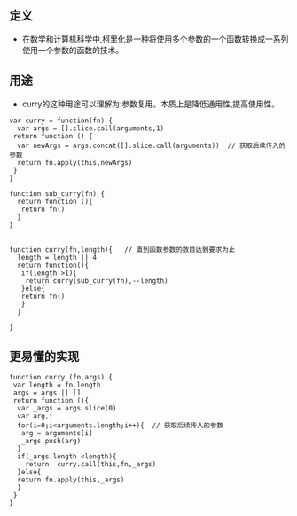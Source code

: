 ## 定义
* 在数学和计算机科学中,柯里化是一种将使用多个参数的一个函数转换成一系列使用一个参数的函数的技术。
## 用途
* curry的这种用途可以理解为:参数复用。本质上是降低通用性,提高使用性。

```
var curry = function(fn) {
  var args = [].slice.call(arguments,1)
 return function () {
  var newArgs = args.concat([].slice.call(arguments))  // 获取后续传入的参数
  return fn.apply(this,newArgs)
 }
}
```


```
function sub_curry(fn) {
  return function (){
   return fn()
  }
}


function curry(fn,length){   // 直到函数参数的数目达到要求为止
  length = length || 4
  return function(){
   if(length >1){
    return curry(sub_curry(fn),--length)
   }else{
   return fn()
   }
  }

}
```

## 更易懂的实现
```
function curry (fn,args) {
 var length = fn.length
 args = args || []
 return function (){
  var _args = args.slice(0)
  var arg,i
  for(i=0;i<arguments.length;i++){  // 获取后续传入的参数
   arg = arguments[i]
   _args.push(arg)
  }
  if(_args.length <length){
    return  curry.call(this,fn,_args)
  }else{
  return fn.apply(this,_args)
  }
 }
}
```